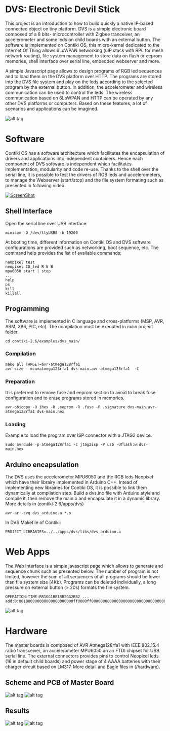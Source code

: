 # DVS: Electronic Devil Stick
This project is an introduction to how to build quickly a native IP-based connected object on tiny platform. 
DVS is a simple electronic board composed of a 8 bits- microcontroller with Zigbee tranceiver, an accelerometer and some leds on child boards with an external button.
The software is implemented on Contiki OS, this micro-kernel dedicated to the Internet Of Thing allows 6LoWPAN networking (uIP stack with RPL for mesh network routing),
file system management to store data on flash or eeprom memories, shell interface over serial line, embedded webserver and more.

A simple Javascript page allows to design programs of RGB led sequences and to load them on the DVS platform over HTTP.
The programs are stored into the DVS file system and play on the leds according to the selected program by the external button.
In addition, the accelerometer and wireless communication can be used to control the leds. 
The wireless communication based on 6LoWPAN and HTTP can be operated by any other DVS platforms or computers.
Based on these features, a lot of scenarios and applications can be imagined. 

![alt tag](http://duhart-clement.fr/imgs/dvs.jpg)

# Software
Contiki OS has a software architecture which facilitates the encapsulation of drivers and applications into independent containers.
Hence each component of DVS software is independent which facilitates implementation, modularity and code re-use.
Thanks to the shell over the serial line, it is possible to test the drivers of RGB leds and accelerometers, to manage the Webserver (start/stop) and the file system formating such as presented in following video.


[![ScreenShot](http://duhart-clement.fr/imgs/dvs.png)](https://youtu.be/-myyth4NgPw)

## Shell Interface
Open the serial line over USB interface: 
```
minicom -D /dev/ttyUSB0 -b 19200
```
At booting time, different information on Contiki OS and DVS software configurations are provided such as networking, boot sequence, etc.
The command help provides the list of available commands:
```
neopixel test
neopixel ID_led R G B
mpu6050 start | stop
...
help
ps
kill
killall

```
## Programming
The software is implemented in C language and cross-platforms (MSP, AVR, ARM, X86, PIC, etc). The compilation must be executed in main project folder.
```
cd contiki-2.6/examples/dvs_main/
```
### Compilation
```
make all TARGET=avr-atmega128rfa1
avr-size --mcu=atmega128rfa1 dvs-main.avr-atmega128rfa1  -C
```

### Preparation
It is preferred to remove fuse and eeprom section to avoid to break fuse configuration and to erase programs stored in memories.
```
avr-objcopy -O ihex -R .eeprom -R .fuse -R .signature dvs-main.avr-atmega128rfa1 dvs-main.hex
```

### Loading
Example to load the program over ISP connector with a JTAG2 device.
```
sudo avrdude -p atmega128rfa1 -c jtag2isp -P usb -Uflash:w:dvs-main.hex
```
### 

## Arduino encapsulation
The DVS uses the accelerometer MPU6050 and the RGB leds Neopixel which have their librairy implemented in Arduino C++. 
Intead of implementing new librairies for Contiki OS, it is possible to link them dynamically at compilation step. 
Build a dvs.ino file with Arduino style and compile it, then remove the main.o and encapsulate it in a dynamic library.
More details in (contiki-2.6/apps/dvs)
```
avr-ar -cvq dvs_arduino.a *.o
```

In DVS Makefile of Contiki:
```
PROJECT_LIBRARIES=../../apps/dvs/libs/dvs_arduino.a
```

# Web Apps
The Web Interface is a simple javascript page which allows to generate and sequence chunk such as presented below. 
The number of program is not limited, however the sum of all sequences of all programs should be lower than file system size (4Kb).
Programs can be deleted individually, a long pressure on external button (> 20s) formats the file system.
```
OPERATION:TIME:RR1GG1BB1RR2GG2BB2 ...
add:0:001000000000000000000000ff0000ff0000000000000000000000000000000000000000ff0000ff0000000000000000000000
```

![alt tag](http://duhart-clement.fr/imgs/dvs-web.png)


# Hardware

The master boards is composed of AVR Atmega128rfa1 with IEEE 802.15.4 radio transceiver, an accelerometer MPU6050 an an FTDI chipset for USB serial line. The external connectors provides pins to control Neopixel leds (16 in default child boards) and power stage of 4 AAAA batteries with their charger circuit based on LM317.
More detail and Eagle files in (/hardware).

## Scheme and PCB of Master Board
![alt tag](http://duhart-clement.fr/imgs/dvs-scheme.png)
![alt tag](http://duhart-clement.fr/imgs/dvs-pcb.png)

## Results
![alt tag](http://duhart-clement.fr/imgs/dvs-img1.jpg)
![alt tag](http://duhart-clement.fr/imgs/dvs-img2.jpg)
